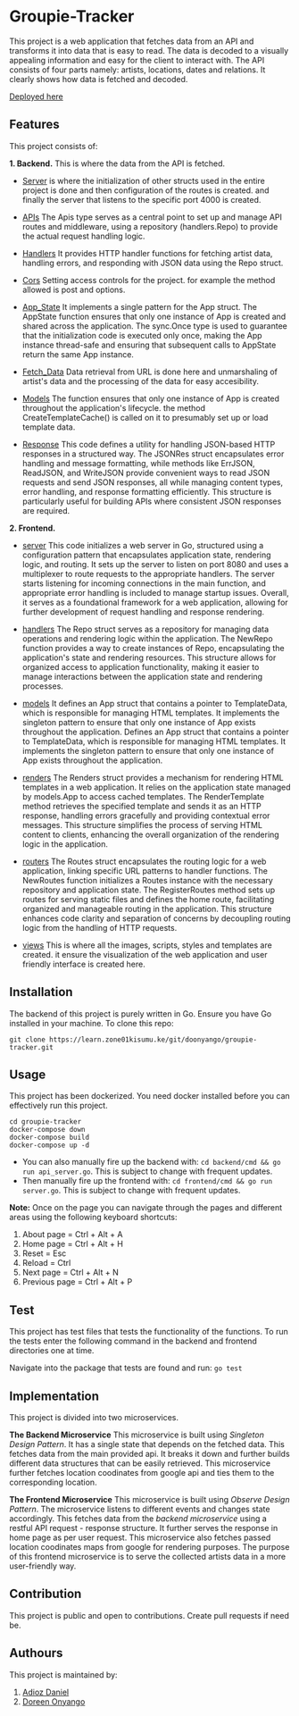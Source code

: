 # Groupie-Tracker

This project is a web application that fetches data from an API and transforms it into data that is easy to read. The data is decoded to a visually appealing information and easy for the client to interact with. The API consists of four parts namely: artists, locations, dates and relations. It clearly shows how data is fetched and decoded.

[Deployed here](https://groupie-tracker-artists.up.railway.app)

## Features

This project consists of:

**1. Backend.**
This is where the data from the API is fetched.

- [Server](https://github.com/Doreen-Onyango/groupie-tracker/blob/main/backend/cmd/api_server.go) is where the initialization of other structs used in the entire project is done and then configuration of the routes is created. and finally the server that listens to the specific port 4000 is created.

- [APIs](https://github.com/Doreen-Onyango/groupie-tracker/blob/main/backend/internals/apis/apis.go) The Apis type serves as a central point to set up and manage API routes and middleware, using a repository (handlers.Repo) to provide the actual request handling logic.

- [Handlers](https://github.com/Doreen-Onyango/groupie-tracker/blob/main/backend/internals/handlers/handlers.go) It provides HTTP handler functions for fetching artist data, handling errors, and responding with JSON data using the Repo struct.

- [Cors](https://github.com/Doreen-Onyango/groupie-tracker/blob/main/backend/internals/middlewares/cors.go) Setting access controls for the project. for example the method allowed is post and options.

- [App_State](https://github.com/Doreen-Onyango/groupie-tracker/blob/main/backend/internals/models/app_state.go) It implements a single pattern for the App struct. The AppState function ensures that only one instance of App is created and shared across the application. The sync.Once type is used to guarantee that the initialization code is executed only once, making the App instance thread-safe and ensuring that subsequent calls to AppState return the same App instance.

- [Fetch_Data](https://github.com/Doreen-Onyango/groupie-tracker/blob/main/backend/internals/models/fetch_data.go) Data retrieval from URL is done here and unmarshaling of artist's data and the processing of the data for easy accesibility.

- [Models](https://github.com/Doreen-Onyango/groupie-tracker/blob/main/backend/internals/models/models.go) The function ensures that only one instance of App is created throughout the application's lifecycle. the method CreateTemplateCache() is called on it to presumably set up or load template data.

- [Response](https://github.com/Doreen-Onyango/groupie-tracker/blob/main/backend/internals/responses/response.go) This code defines a utility for handling JSON-based HTTP responses in a structured way. The JSONRes struct encapsulates error handling and message formatting, while methods like ErrJSON, ReadJSON, and WriteJSON provide convenient ways to read JSON requests and send JSON responses, all while managing content types, error handling, and response formatting efficiently. This structure is particularly useful for building APIs where consistent JSON responses are required.

**2. Frontend.**

- [server](https://github.com/Doreen-Onyango/groupie-tracker/blob/main/frontend/cmd/server.go) This code initializes a web server in Go, structured using a configuration pattern that encapsulates application state, rendering logic, and routing. It sets up the server to listen on port 8080 and uses a multiplexer to route requests to the appropriate handlers. The server starts listening for incoming connections in the main function, and appropriate error handling is included to manage startup issues. Overall, it serves as a foundational framework for a web application, allowing for further development of request handling and response rendering.

- [handlers](https://github.com/Doreen-Onyango/groupie-tracker/tree/main/frontend/internals/handlers) The Repo struct serves as a repository for managing data operations and rendering logic within the application. The NewRepo function provides a way to create instances of Repo, encapsulating the application's state and rendering resources. This structure allows for organized access to application functionality, making it easier to manage interactions between the application state and rendering processes.

- [models](https://github.com/Doreen-Onyango/groupie-tracker/tree/main/frontend/internals/models) It defines an App struct that contains a pointer to TemplateData, which is responsible for managing HTML templates. It implements the singleton pattern to ensure that only one instance of App exists throughout the application. Defines an App struct that contains a pointer to TemplateData, which is responsible for managing HTML templates. It implements the singleton pattern to ensure that only one instance of App exists throughout the application.

- [renders](https://github.com/Doreen-Onyango/groupie-tracker/tree/main/frontend/internals/renders) The Renders struct provides a mechanism for rendering HTML templates in a web application. It relies on the application state managed by models.App to access cached templates. The RenderTemplate method retrieves the specified template and sends it as an HTTP response, handling errors gracefully and providing contextual error messages. This structure simplifies the process of serving HTML content to clients, enhancing the overall organization of the rendering logic in the application.

- [routers](https://github.com/Doreen-Onyango/groupie-tracker/tree/main/frontend/internals/routers) The Routes struct encapsulates the routing logic for a web application, linking specific URL patterns to handler functions. The NewRoutes function initializes a Routes instance with the necessary repository and application state. The RegisterRoutes method sets up routes for serving static files and defines the home route, facilitating organized and manageable routing in the application. This structure enhances code clarity and separation of concerns by decoupling routing logic from the handling of HTTP requests.

- [views](https://github.com/Doreen-Onyango/groupie-tracker/tree/main/frontend/views) This is where all the images, scripts, styles and templates are created. it ensure the visualization of the web application and user friendly interface is created here.

## Installation

The backend of this project is purely written in Go. Ensure you have Go installed in your machine. To clone this repo:

`git clone https://learn.zone01kisumu.ke/git/doonyango/groupie-tracker.git`

## Usage

This project has been dockerized. You need docker installed before you can effectively run this project.

```Sh
cd groupie-tracker
docker-compose down
docker-compose build
docker-compose up -d
```

- You can also manually fire up the backend with: `cd backend/cmd && go run api_server.go`. This is subject to change with frequent updates.
- Then manually fire up the frontend with: `cd frontend/cmd && go run server.go`. This is subject to change with frequent updates.

**Note:** Once on the page you can navigate through the pages and different areas using the following keyboard shortcuts:
1. About page = Ctrl + Alt + A
2. Home page = Ctrl + Alt + H
3. Reset = Esc
4. Reload = Ctrl
5. Next page = Ctrl + Alt + N
6. Previous page = Ctrl + Alt + P

## Test

This project has test files that tests the functionality of the functions. To run the tests enter the following command in the backend and frontend directories one at time.

Navigate into the package that tests are found and run: `go test`

## Implementation

This project is divided into two microservices.

**The Backend Microservice**
This microservice is built using _Singleton Design Pattern_. It has a single state that depends on the fetched data.
This fetches data from the main provided api. It breaks it down and further builds different data structures that can be easily retrieved.
This microservice further fetches location coodinates from google api and ties them to the corresponding location.

**The Frontend Microservice**
This microservice is built using _Observe Design Pattern_. The microservice listens to different events and changes state accordingly.
This fetches data from the _backend microservice_ using a restful API request - response structure.
It further serves the response in home page as per user request.
This microservice also fetches passed location coodinates maps from google for rendering purposes.
The purpose of this frontend microservice is to serve the collected artists data in a more user-friendly way.

## Contribution

This project is public and open to contributions. Create pull requests if need be.

## Authours

This project is maintained by:

1. [Adioz Daniel](https://github.com/Adiozdaniel)
2. [Doreen Onyango](https://github.com/Doreen-Onyango)
